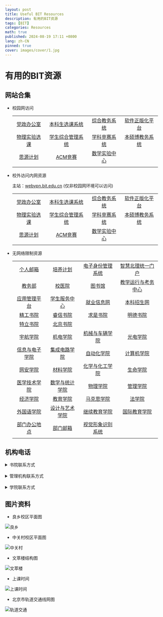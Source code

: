 ```yaml
---
layout: post
title: Useful BIT Resources
description: 有用的BIT资源
tags: [BIT]
categories: Resources
math: true
published: 2024-08-19 17:11 +0800
lang: zh-CN
pinned: true
cover: images/cover/1.jpg
--- 
```


# 有用的BIT资源

## 网站合集

- 校园网访问

  |||||
  | :--: | :--: | :--: | :--: |
  |[党政办公室](https://dzb.bit.edu.cn)|[本科生选课系统](http://xk.bit.edu.cn/xsxkapp/sys/xsxkapp/*default/index.do)|[综合教务系统](https://jwms.bit.edu.cn)|[软件正版化平台](https://ca.bit.edu.cn)|
  |[物理实验选课](http://10.133.22.200:7100)|[学生综合管理系统](https://ssc.info.bit.edu.cn)|[学科竞赛系统](https://xkjs.bit.edu.cn/)|[本硕博教务系统](https://jxzxehall.bit.edu.cn)|
  |[思源计划](http://siyuan.bit.edu.cn)|[ACM竞赛](http://acm.bit.edu.cn)|[数学实验中心](http://mec.bit.edu.cn)|[]()|
  |||||

- 校外访问内网资源

  主站：[webvpn.bit.edu.cn](https://webvpn.bit.edu.cn)  (仅非校园网环境可以访问)
  
  |||||
  | :--: | :--: | :--: | :--: |
  |[党政办公室](https://webvpn.bit.edu.cn/https/77726476706e69737468656265737421f4ed43d225397c1e7b0c9ce29b5b)|[本科生选课系统](https://webvpn.bit.edu.cn/https/77726476706e69737468656265737421e8fc0f9e2e2426557a1dc7af96/xsxkapp/sys/xsxkapp/*default/index.do)|[综合教务系统](https://webvpn.bit.edu.cn/http/77726476706e69737468656265737421fae04c8f69326144300d8db9d6562d)|[软件正版化平台](https://webvpn.bit.edu.cn/https/77726476706e69737468656265737421f3f60f9e2e2426557a1dc7af96)|
  |[物理实验选课](https://webvpn.bit.edu.cn/http-7100/77726476706e69737468656265737421a1a70fcd746326022c46dbfcc8)|[学生综合管理系统](https://webvpn.bit.edu.cn/http/77726476706e69737468656265737421e3e442d22e3e6e5f300a80b8d65027202f410b)|[学科竞赛系统](https://webvpn.bit.edu.cn/http/77726476706e69737468656265737421e8fc4b8f69326144300d8db9d6562d)|[本硕博教务系统](https://webvpn.bit.edu.cn/https/77726476706e69737468656265737421faef5b842238695c72468ba58c1b26316e8e7f6f)|
  |[思源计划](https://webvpn.bit.edu.cn/http/77726476706e69737468656265737421e3fe5889263e2652771cc7a99c406d36b8)|[ACM竞赛](https://webvpn.bit.edu.cn/http/77726476706e69737468656265737421f1f44cd225397c1e7b0c9ce29b5b)|[数学实验中心](https://webvpn.bit.edu.cn/http/77726476706e69737468656265737421fdf242d225397c1e7b0c9ce29b5b)|[]()|
  |||||

- 无网络限制资源

  |||||
  | :--: | :--: | :--: | :--: |
  |[个人邮箱](https://mail.bit.edu.cn)|[培养计划](https://jwb.bit.edu.cn/dlpy/zysz)|[电子身份管理系统](https://login.bit.edu.cn)|[智慧北理统一门户](https://i.bit.edu.cn)|
  |[教务部](https://jwb.bit.edu.cn)|[校医院](https://xyy.bit.edu.cn)|[图书馆](https://lib.bit.edu.cn/)|[教学运行与考务中心](https://jxzx.bit.edu.cn/)|
  |[应用管理平台](https://stu.bit.edu.cn)|[学生服务中心](https://student.bit.edu.cn/)|[就业信息网](https://job.bit.edu.cn)|[本科招生网](https://admission.bit.edu.cn/)|
  |[精工书院](https://www.bit.edu.cn/rcpy_sjb/blsy87/jgsygb)|[睿信书院](https://www.bit.edu.cn/rcpy_sjb/blsy87/rxsygb)|[求是书院](https://qiushi.bit.edu.cn)|[明德书院](https://mingde.bit.edu.cn)|
  |[特立书院](https://xuteli.bit.edu.cn)|[北京书院](https://bj.bit.edu.cn)|[]()|[]()|
  |[宇航学院](https://sae.bit.edu.cn)|[机电学院](https://smen.bit.edu.cn)|[机械与车辆学院](https://me.bit.edu.cn)|[光电学院](https://opt.bit.edu.cn)|
  |[信息与电子学院](https://sie.bit.edu.cn)|[集成电路学院](https://ice.bit.edu.cn)|[自动化学院](https://ac.bit.edu.cn)|[计算机学院](https://cs.bit.edu.cn)|
  |[网安学院](https://cst.bit.edu.cn)|[材料学院](https://mse.bit.edu.cn)|[化学与化工学院](https://cce.bit.edu.cn)|[生命学院](https://ls.bit.edu.cn)|
  |[医学技术学院](https://smt.bit.edu.cn)|[数学与统计学院](https://math.bit.edu.cn)|[物理学院](https://physics.bit.edu.cn)|[管理学院](https://.bit.edu.cn)|
  |[经济学院](https://som.bit.edu.cn)|[教育学院](https://rw.bit.edu.cn)|[马克思学院](https://marx.bit.edu.cn)|[法学院](https://law.bit.edu.cn)|
  |[外国语学院](https://sfl.bit.edu.cn)|[设计与艺术学院](https://design.bit.edu.cn)|[继续教育学院](http://www.bitsde.com/)|[国际教育学院](https://sice.bit.edu.cn)|
  |[部门办公地点](https://bit.edu.cn/ggfw/bgdd/a97429.htm)|[部门邮箱](https://www.bit.edu.cn/ggfw/gzyx/index.htm)|[视觉形象识别系统](https://www.bit.edu.cn/gbxxgk/dqgz_sjb/vixx/index.htm)|[]()|
  |||||

## 机构电话

<Details>
<Summary>书院联系方式</Summary>
<table>
<tr><th>精工书院</th><th>81381419</th></tr>
<tr><th>睿信书院</th><th>81381421</th></tr>
<tr><th>求是书院</th><th>81381424</th></tr>
<tr><th>明德书院</th><th>81381426</th></tr>
<tr><th>留学生中心/令闻书院</th><th>68911438</th></tr>
<tr><th>北京书院/北京学院/直属党支部</th><th>81381237</th></tr>
<tr><th>国际教育学院</th><th>68918283</th></tr>
<tr><th>继续教育学院/党总支/远程教育学院</th><th>68918807\81389289</th></tr>
</table>
</Details>

<br>

<Details>
<Summary>管理机构联系方式</Summary>
<table>
<tr><th>党委办公室/行政办公室</th><th>68914247/81381160</th></tr>
<tr><th>信息化办公室</th><th>68913677</th></tr>
<tr><th>法律事务室</th><th>68914225</th></tr>
<tr><th>党委组织部/党校</th><th>68918860</th></tr>
<tr><th>党委宣传部</th><th>81381368</th></tr>
<tr><th>新闻中心</th><th>81381368</th></tr>
<tr><th>党委统战部</th><th>68915609</th></tr>
<tr><th>信访办公室</th><th>68915609</th></tr>
<tr><th>纪委办公室/党委巡视办公室/审计处</th><th>68918032</th></tr>
<tr><th>保卫部</th><th>68915099</th></tr>
<tr><th>保密办公室</th><th>68915003</th></tr>
<tr><th>党委教师工作部/人力资源部</th><th>68913013</th></tr>
<tr><th>高层次人才办公室/院士工作办公室</th><th>68914243</th></tr>
<tr><th>学生工作部/党委武装部</th><th>81384656</th></tr>
<tr><th>心理健康教育与咨询中心</th><th>81384656</th></tr>
<tr><th>教务部</th><th>81382227</th></tr>
<tr><th>招生办公室</th><th>68913345/68949926</th></tr>
<tr><th>研究生院</th><th>68918512/68912622</th></tr>
<tr><th>研究生招生办公室</th><th>68912286</th></tr>
<tr><th>学位与学部办公室</th><th>68918580</th></tr>
<tr><th>计划财务部</th><th>68918569</th></tr>
<tr><th>“双一流”建设办公室/学科发展办公室/重大专项办公室</th><th>81381347</th></tr>
<tr><th>教育基金会工作办公室</th><th>68918931</th></tr>
<tr><th>会计核算中心</th><th>68911730</th></tr>
<tr><th>招标采购中心</th><th>68911206</th></tr>
<tr><th>科学技术研究院</th><th>68912113</th></tr>
<tr><th>科学技术协会</th><th>68912060</th></tr>
<tr><th>合作与发展部</th><th>68916684</th></tr>
<tr><th>资产与实验室管理处</th><th>68914264</th></tr>
<tr><th>后勤基建处</th><th>81383270</th></tr>
<tr><th>良乡校区管理处</th><th>81382366</th></tr>
<tr><th>国际交流合作处/港澳台办公室</th><th>68914207</th></tr>
<tr><th>离退休工作处/离退休教职工党委</th><th>68914501</th></tr>
<tr><th>校工会</th><th>68911005</th></tr>
<tr><th>校团委</th><th>81381258</th></tr>
<tr><th>机关党委</th><th>68912279</th></tr>
<tr><th>体育部/直属党支部</th><th>68912532</th></tr>
<tr><th>徐特立学院/未来精工技术学院</th><th>81381042</th></tr>
<tr><th>前沿交叉科学研究院</th><th>68916036</th></tr>
<tr><th>先进结构技术研究院</th><th>68911676</th></tr>
<tr><th>网络信息技术中心</th><th>68914833</th></tr>
<tr><th>图书馆/党总支</th><th>68913707</th></tr>
<tr><th>教师发展中心</th><th>68918966</th></tr>
<tr><th>学生事务中心</th><th>81384127</th></tr>
<tr><th>学生就业指导中心</th><th>68912342</th></tr>
<tr><th>学生创新创业实践中心</th><th>81384901</th></tr>
<tr><th>教学运行与考务中心</th><th>81381216</th></tr>
<tr><th>科技项目管理中心</th><th>68915089</th></tr>
<tr><th>技术转移中心</th><th>68918163</th></tr>
<tr><th>学术期刊中心</th><th>68914627</th></tr>
<tr><th>分析测试中心</th><th>81381282</th></tr>
<tr><th>西山实验服务中心</th><th>62488037</th></tr>
<tr><th>档案馆</th><th>68914240/81381259</th></tr>
<tr><th>校史馆</th><th>68918825</th></tr>
<tr><th>校医院/直属党支部</th><th>68915064</th></tr>
<tr><th>附属实验学校</th><th>81381314</th></tr>
<tr><th>附属小学/直属党支部</th><th>68911142</th></tr>
<tr><th>幼儿园</th><th>68913925</th></tr>
<tr><th>居民管理委员会</th><th>68913106</th></tr>
<tr><th>资产经营有限公司/党委/纪委</th><th>68912702</th></tr>
<tr><th>出版社</th><th>68913612</th></tr>
<tr><th>物业管理与后勤服务公司</th><th>68918000</th></tr>
</table>
</Details>

<br>

<Details>
<Summary>学院联系方式</Summary>
<table>
<tr><th>宇航学院/党委</th><th>68914538</th></tr>
<tr><th>机电学院/党委</th><th>68914158</th></tr>
<tr><th>兵器科学与技术学科特区领导小组办公室</th><th>68916010</th></tr>
<tr><th>机械与车辆学院/党委</th><th>68915938</th></tr>
<tr><th>光电学院/党委</th><th>68918817</th></tr>
<tr><th>信息与电子学院/党委</th><th>68913896</th></tr>
<tr><th>集成电路与电子学院/党委</th><th>68911280</th></tr>
<tr><th>自动化学院/党委</th><th>68912468</th></tr>
<tr><th>计算机学院/党委</th><th>68913640</th></tr>
<tr><th>网络空间安全学院/党委</th><th>68912176</th></tr>
<tr><th>材料学院/党委</th><th>68913947转802</th></tr>
<tr><th>化学与化工学院/党委</th><th>81381329</th></tr>
<tr><th>生命学院/党委</th><th>68915244</th></tr>
<tr><th>医学技术学院/党委</th><th>68911939</th></tr>
<tr><th>数学与统计学院/党委</th><th>81383329</th></tr>
<tr><th>物理学院/党委</th><th>68913163</th></tr>
<tr><th>管理与经济学院/党委</th><th>68912483</th></tr>
<tr><th>人文与社会科学学院/党委</th><th>81381301</th></tr>
<tr><th>马克思主义学院/党总支</th><th>68911564-203</tr>
<tr><th>法学院/党委</th><th>81381030</th></tr>
<tr><th>外国语学院/党委</th><th>81381138</th></tr>
<tr><th>设计与艺术学院/党委</th><th>68912682</th></tr>
<tr><th>知艺书院</th><th>68912682</th></tr>
</th></tr>
</table>
</Details>

## 图片资料

- 良乡校区平面图

![良乡](https://cdn.shigure.link/Campus_lx.jpg "良乡校区")

- 中关村校区平面图

![中关村](https://cdn.shigure.link/Campus_zgc.jpg "中关村校区")

- 文萃楼结构图

![文萃楼](https://cdn.shigure.link/Building_wc.jpg "文萃楼")

- 上课时间

![上课时间](https://cdn.shigure.link/Class_time.png "上课时间")

- 北京市轨道交通线网图

![轨道交通](https://cdn.shigure.link/Rail_transit.png "北京市轨道交通")